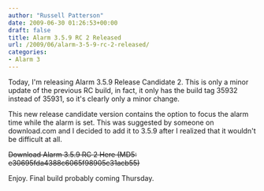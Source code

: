 ```yaml
---
author: "Russell Patterson"
date: 2009-06-30 01:26:53+00:00
draft: false
title: Alarm 3.5.9 RC 2 Released
url: /2009/06/alarm-3-5-9-rc-2-released/
categories:
- Alarm 3
---
```


Today, I'm releasing Alarm 3.5.9 Release Candidate 2.  This is only a minor update of the previous RC build, in fact, it only has the build tag 35932 instead of 35931, so it's clearly only a minor change.

This new release candidate version contains the option to focus the alarm time while the alarm is set.  This was suggested by someone on download.com and I decided to add it to 3.5.9 after I realized that it wouldn't be difficult at all.

~~Download Alarm 3.5.9 RC 2 Here
(MD5: e30695fda4388c6065f98905c31acb55)~~

Enjoy.  Final build probably coming Thursday.
